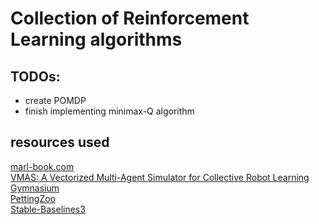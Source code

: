 # Collection of Reinforcement Learning algorithms

## TODOs:

- create POMDP
- finish implementing minimax-Q algorithm

## resources used
[marl-book.com](https://www.marl-book.com/)<br>
[VMAS: A Vectorized Multi-Agent Simulator for Collective Robot Learning](https://arxiv.org/abs/2207.03530)<br>
[Gymnasium](https://gymnasium.farama.org/index.html)<br>
[PettingZoo](https://pettingzoo.farama.org/)<br>
[Stable-Baselines3](https://stable-baselines3.readthedocs.io/en/master/)<br>


